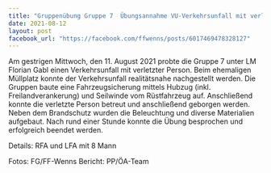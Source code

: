 ```yaml
---
title: "Gruppenübung Gruppe 7  Übungsannahme VU-Verkehrsunfall mit verletzter Person"
date: 2021-08-12
layout: post
facebook_url: "https://facebook.com/ffwenns/posts/6017469478328127"
---
```


Am gestrigen Mittwoch, den 11. August 2021 probte die Gruppe 7 unter LM Florian Gabl einen Verkehrsunfall mit verletzter Person. Beim ehemaligen Müllplatz konnte der Verkehrsunfall realitätsnahe nachgestellt werden. Die Gruppen baute eine Fahrzeugsicherung mittels Hubzug (inkl. Freilandverankerung) und Seilwinde vom Rüstfahrzeug auf. Anschließend konnte die verletzte Person betreut und anschließend geborgen werden. Neben dem Brandschutz wurden die Beleuchtung und diverse Materialien aufgebaut. Nach rund einer Stunde konnte die Übung besprochen und erfolgreich beendet werden. 

Details:
RFA und LFA mit 8 Mann

Fotos: FG/FF-Wenns
Bericht: PP/ÖA-Team
